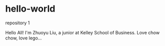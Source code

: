 # hello-world
repository 1

Hello All!
I'm Zhuoyu Liu, a junior at Kelley School of Business. 
Love chow chow, love lego...
